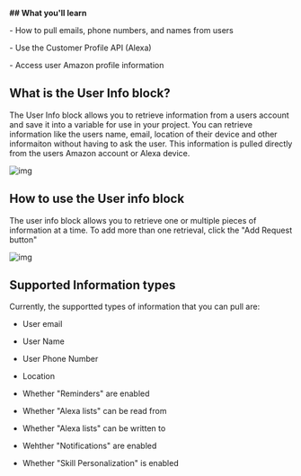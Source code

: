 **## What you'll learn** 



\- How to pull emails, phone numbers, and names from users

\- Use the Customer Profile API (Alexa)

\- Access user Amazon profile information



## What is the User Info block?



The User Info block allows you to retrieve information from a users account and save it into a variable for use in your project. You can retrieve information like the users name, email, location of their device and other informaiton without having to ask the user. This information is pulled directly from the users Amazon account or Alexa device. 

![img](https://i.imgur.com/VlbJJrd.png)



## How to use the User info block



The user info block allows you to retrieve one or multiple pieces of information at a time. To add more than one retrieval, click the "Add Request button"

![img](https://i.imgur.com/WwEjpAz.png)



## Supported Information types

Currently, the supportted types of information that you can pull are:



- User email

- User Name

- User Phone Number

- Location

- Whether "Reminders" are enabled

- Whether "Alexa lists" can be read from

- Whether "Alexa lists" can be written to

- Wehther "Notifications" are enabled

- Whether "Skill Personalization" is enabled